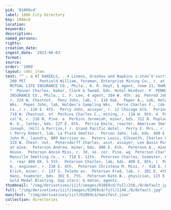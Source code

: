 ```yaml
---
pid: '01069cd'
label: 1886 City Directory
key: 1886cd
location: 
keywords: 
description: 
named_persons: 
rights: 
creation_date: 
ingest_date: '2023-08-03'
format: 
source: 
order: '1069'
layout: cmhc_item
text: "“ ; a AT DANIELS, . 4 Linens, Grashes and Napkins s:sten’e'surrirs. {  PEN
  208 PET      Pentield William, foreman, Enterprise Mining Co., r. at mines. -4  PENN
  MUTUAL LIFE INSURANCE CO., Phila., A. R. Hoyt, § agent, room 21, DeMaineville blk.
  *  Penner Charles, baker, Clark & Tweed, bds. Hotel Windsor. ¥  PENNSYLVANIA FIRE
  INSURANCE CO., Phila., C. F. Lee, 4 agent, 104 W. 4th. aq  Penrod John, furnaceman,
  r. 224 W. Chestnut.  Penz John, lab, r. 116 Oak.  Peper A., iab, Holden’s Sampling
  Wks.  Peper John, lab, Holden’s Sampling Wks.  Perce Charles F., (de Morambert &
  Co.,) r. 110 E. 4th.  Percy John, assayer, r. 12 Chicago blk.  Perine Henry, r.
  718 W. Chestnut. oY  Perkins Charles C., mining, r. 116 W. 9th. 4  Perkins Ida Miss,
  col’d, r. 216 N. Pine. a  Perkins Jeremiah, miner, bds. 312 N. Poplar.  Perkins
  W. O., lather, bds. 227 E. 6th.  Perria Emile, roaster, American Smelter.  Perrizo
  Joseph, (Hill & Perrizo,) r. Grand Pacific Hotel.  Perry E. Mrs., r. 417 E. 6th.
  \ Perry Robert, lab, La Plata Smelter.  Person John, lab, bds. 400 E. 8th.  Pestana
  John M., laundry, 809 Harrison av.  Peters Louis, blksmith, Charles Leitzmann, r.
  319 W. Chest- nut.  Petersdorff Charles, asst. assayer, Lee Basin Mining Co., r.
  at mine.  Peterson Andrew, miner, bds. 400 E. 6th.  Peterson A., miner, bds. Washington
  House.  Peterson Annie Miss, r. 3d, se. cor. Pine. wg  Peterson Charles, tapper,
  Manville Smelting Co., r. 710 E. 12th.  Peterson Charles, teamster, Amos Henderson,
  r. rear 400 EK. % 5th.  Peterson Charles, lab, bds. 400 E. 8th. |  Peterson Charles
  A., engineer, r. 230 E. 4th.  Peterson Christena M. Miss, r. 418 E. 8th.  Peterson
  Erick, miner, r. 137 S. Toledo av.  Peterson Fred, lab, r. 301 E. 4th.  Peterson
  Hans, teamster, bds. 301 E. 7th.  Peterson Kate B., physician, 115 E. 6th.  The
  Gold Medal Blasting. Gap stars: & maton, agents.    "
thumbnail: "/img/derivatives/iiif/images/01069cd/full/250,/0/default.jpg"
full: "/img/derivatives/iiif/images/01069cd/full/1140,/0/default.jpg"
manifest: "/img/derivatives/iiif/01069cd/manifest.json"
collection: directories
---
```

